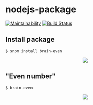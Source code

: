 # nodejs-package

[![Maintainability](https://api.codeclimate.com/v1/badges/d546c7faf7eaaf027096/maintainability)](https://codeclimate.com/github/ivan-vdovin/frontend-project-lvl1/maintainability)
[![Build Status](https://travis-ci.com/ivan-vdovin/frontend-project-lvl1.svg?branch=master)](https://travis-ci.com/ivan-vdovin/frontend-project-lvl1)

## Install package

```$ snpm install brain-even```

<p align="center"> <img width=auto height=auto src="gif/install.gif"> </p>

## "Even number"

```$ brain-even```

<p align="center"> <img width=auto height=auto src="gif/even.gif"> </p>